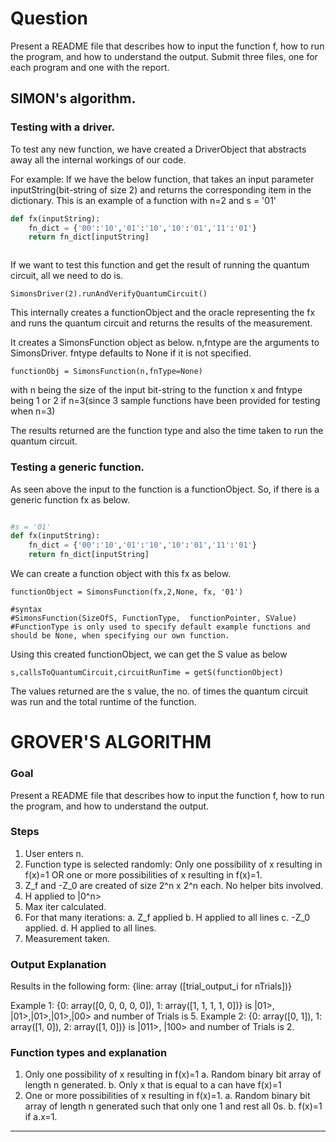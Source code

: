 # Question
Present a README file that describes how to input the function f, how to run the program, and how to understand the output. Submit three files, one for each program and one with the report.

## SIMON's algorithm.

### Testing with a driver.

To test any new function, we have created a DriverObject that abstracts away all the internal workings of our code.


For example:
If we have the below function, that takes an input parameter inputString(bit-string of size 2) and returns the corresponding item in the dictionary. This is an example of a function with n=2 and s = '01' 


```python
def fx(inputString):
	fn_dict = {'00':'10','01':'10','10':'01','11':'01'}  
	return fn_dict[inputString]



```

If we want to test this function and get the result of running the quantum circuit, all we need to do is.

```
SimonsDriver(2).runAndVerifyQuantumCircuit()
```

This internally creates a functionObject and the oracle representing the fx and runs the quantum circuit and returns the results of the measurement.

It creates a SimonsFunction object as below. n,fntype are the arguments to SimonsDriver. fntype defaults to None if it is not specified.

```
functionObj = SimonsFunction(n,fnType=None)
```

with n being the size of the input bit-string to the function x and fntype being 1 or 2 if n=3(since 3 sample functions have been provided for testing when n=3)


The results returned are the function type and also the time taken to run the quantum circuit.

### Testing a generic function.
As seen above the input to the function is a functionObject. So, if there is a generic function fx as below.

```python

#s = '01'
def fx(inputString):
	fn_dict = {'00':'10','01':'10','10':'01','11':'01'}  
	return fn_dict[inputString]
```

We can create a function object with this fx as below.

```
functionObject = SimonsFunction(fx,2,None, fx, '01')

#syntax
#SimonsFunction(SizeOfS, FunctionType,  functionPointer, SValue)
#FunctionType is only used to specify default example functions and should be None, when specifying our own function.
```

Using this created functionObject, we can get the S value as below

```
s,callsToQuantumCircuit,circuitRunTime = getS(functionObject)
```

The values returned are the s value, the no. of times the quantum circuit was run and the total runtime of the function.

# GROVER'S ALGORITHM

### Goal

Present a README file that describes how to input the function f, how to run the program, and how to understand the output.

### Steps

1. User enters n. 
2. Function type is selected randomly: Only one possibility of x resulting in f(x)=1 OR one or more possibilities of x resulting in f(x)=1.
3. Z_f and -Z_0 are created of size 2^n x 2^n each. No helper bits involved.
4. H applied to |0^n>
5. Max iter calculated.
6. For that many iterations:
	a. Z_f applied
	b. H applied to all lines
	c. -Z_0 applied.
	d. H applied to all lines.
7. Measurement taken.

### Output Explanation

Results in the following form: {line: array ([trial_output_i for nTrials])}

Example 1: {0: array([0, 0, 0, 0, 0]), 1: array([1, 1, 1, 1, 0])} is |01>, |01>,|01>,|01>,|00> and number of Trials is 5.
Example 2: {0: array([0, 1]), 1: array([1, 0]), 2: array([1, 0])} is |011>, |100> and number of Trials is 2.

### Function types and explanation

1. Only one possibility of x resulting in f(x)=1 
	a. Random binary bit array of length n generated.
	b. Only x that is equal to a can have f(x)=1
2. One or more possibilities of x resulting in f(x)=1.
	a. Random binary bit array of length n generated such that only one 1 and rest all 0s.
	b. f(x)=1 if a.x=1.
-------------------------------------------------------------------------------------------------------------------
